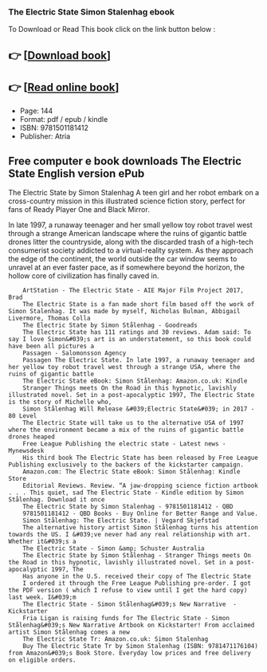 ### The Electric State Simon Stalenhag ebook

To Download or Read This book click on the link button below :

## 👉  [**[Download book](http://ebooksharez.info/download.php?group=book&from=github.com&id=498129&lnk=1063 "Download book")**]

## 👉  [**[Read online book](http://ebooksharez.info/download.php?group=book&from=github.com&id=498129&lnk=1063 "Read online book")**]


* Page: 144
* Format: pdf / epub / kindle
* ISBN: 9781501181412
* Publisher: Atria



## Free computer e book downloads The Electric State English version ePub



The Electric State by Simon Stalenhag A teen girl and her robot embark on a cross-country mission in this illustrated science fiction story, perfect for fans of Ready Player One and Black Mirror.

 In late 1997, a runaway teenager and her small yellow toy robot travel west through a strange American landscape where the ruins of gigantic battle drones litter the countryside, along with the discarded trash of a high-tech consumerist society addicted to a virtual-reality system. As they approach the edge of the continent, the world outside the car window seems to unravel at an ever faster pace, as if somewhere beyond the horizon, the hollow core of civilization has finally caved in.


        ArtStation - The Electric State - AIE Major Film Project 2017, Brad
        The Electric State is a fan made short film based off the work of Simon Stalenhag. It was made by myself, Nicholas Bulman, Abbigail Livermore, Thomas Colla 
        The Electric State by Simon Stålenhag - Goodreads
        The Electric State has 111 ratings and 30 reviews. Adam said: To say I love Simon&#039;s art is an understatement, so this book could have been all pictures a
        Passagen - Salomonsson Agency
        Passagen The Electric State. In late 1997, a runaway teenager and her yellow toy robot travel west through a strange USA, where the ruins of gigantic battle 
        The Electric State eBook: Simon Stålenhag: Amazon.co.uk: Kindle
        Stranger Things meets On the Road in this hypnotic, lavishly illustrated novel. Set in a post-apocalyptic 1997, The Electric State is the story of Michelle who, 
        Simon Stålenhag Will Release &#039;Electric State&#039; in 2017 - 80 Level
        The Electric State will take us to the alternative USA of 1997 where the environment became a mix of the ruins of gigantic battle drones heaped 
        Free League Publishing the electric state - Latest news - Mynewsdesk
        His third book The Electric State has been released by Free League Publishing exclusively to the backers of the kickstarter campaign.
        Amazon.com: The Electric State eBook: Simon Stålenhag: Kindle Store
        Editorial Reviews. Review. “A jaw-dropping science fiction artbook . . . This quiet, sad The Electric State - Kindle edition by Simon Stålenhag. Download it once 
        The Electric State by Simon Stalenhag - 9781501181412 - QBD
        9781501181412 - QBD Books - Buy Online for Better Range and Value.
        Simon Stålenhag: The Electric State. | Vegard Skjefstad
        The alternative history artist Simon Stålenhag turns his attention towards the US. I &#039;ve never had any real relationship with art. Whether it&#039;s a 
        The Electric State - Simon &amp; Schuster Australia
        The Electric State by Simon Stålenhag - Stranger Things meets On the Road in this hypnotic, lavishly illustrated novel. Set in a post-apocalyptic 1997, The
        Has anyone in the U.S. received their copy of The Electric State
        I ordered it through the Free League Publishing pre-order. I got the PDF version ( which I refuse to view until I get the hard copy) last week. I&#039;m
        The Electric State - Simon Stålenhag&#039;s New Narrative  - Kickstarter
        Fria Ligan is raising funds for The Electric State - Simon Stålenhag&#039;s New Narrative Artbook on Kickstarter! From acclaimed artist Simon Stålenhag comes a new 
        The Electric State Tr: Amazon.co.uk: Simon Stalenhag
        Buy The Electric State Tr by Simon Stalenhag (ISBN: 9781471176104) from Amazon&#039;s Book Store. Everyday low prices and free delivery on eligible orders.
    




